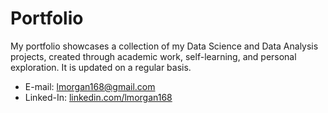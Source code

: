 # Portfolio

My portfolio showcases a collection of my Data Science and Data Analysis projects, created through academic work, self-learning, and personal exploration. It is updated on a regular basis. 

* E-mail: lmorgan168@gmail.com
* Linked-In: [linkedin.com/lmorgan168](www.linkedin.com/in/lmorgan168)
